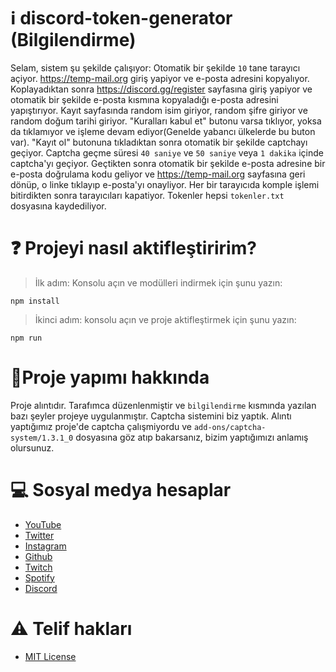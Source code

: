 # ℹ️ discord-token-generator (Bilgilendirme)
Selam, sistem şu şekilde çalışıyor: Otomatik bir şekilde `10` tane tarayıcı açiyor. https://temp-mail.org giriş yapiyor ve e-posta adresini kopyalıyor. Koplayadıktan sonra https://discord.gg/register sayfasına giriş yapiyor ve otomatik bir şekilde e-posta kısmına kopyaladığı e-posta adresini yapıştırıyor. Kayıt sayfasında random isim giriyor, random şifre giriyor ve random doğum tarihi giriyor. "Kuralları kabul et" butonu varsa tıklıyor, yoksa da tıklamıyor ve işleme devam ediyor(Genelde yabancı ülkelerde bu buton var). "Kayıt ol" butonuna tıkladıktan sonra otomatik bir şekilde captchayı geçiyor. Captcha geçme süresi `40 saniye` ve `50 saniye` veya `1 dakika` içinde captcha'yı geçiyor. Geçtikten sonra otomatik bir şekilde e-posta adresine bir e-posta doğrulama kodu geliyor ve https://temp-mail.org sayfasına geri dönüp, o linke tıklayıp e-posta'yı onayliyor. Her bir tarayıcıda komple işlemi bitirdikten sonra tarayıcıları kapatiyor. Tokenler hepsi `tokenler.txt` dosyasına kaydediliyor.

# ❓ Projeyi nasıl aktifleştiririm?

> İlk adım: Konsolu açın ve modülleri indirmek için şunu yazın:
```
npm install
```
> İkinci adım: konsolu açın ve proje aktifleştirmek için şunu yazın:
```
npm run
```

# 🤔Proje yapımı hakkında
Proje alıntıdır. Tarafımca düzenlenmiştir ve `bilgilendirme` kısmında yazılan bazı şeyler projeye uygulanmıştır. Captcha sistemini biz yaptık. Alıntı yaptığımız proje'de captcha çalışmiyordu ve `add-ons/captcha-system/1.3.1_0` dosyasına göz atıp bakarsanız, bizim yaptığımızı anlamış olursunuz.

# 

# 💻 Sosyal medya hesaplar
- [YouTube](https://www.youtube.com/channel/UCi1mTrpqsvmgsMUJMosVPmQ)
- [Twitter](https://twitter.com/@xlorienull)
- [Instagram](https://instagram.com/xlorienull)
- [Github](https://github.com/xlorienull)
- [Twitch](https://www.twitch.tv/xlorienull)
- [Spotify](https://open.spotify.com/user/tioe4nfdnqmwkd920wxzbb6lo)
- [Discord](https://discord.com/users/926403053618339840)

# ⚠️ Telif hakları
- [MIT License](https://choosealicense.com/licenses/mit/)

